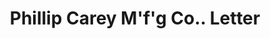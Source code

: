 ---
doi: 10.7916/D8CZ4K87
date_other: '1894'
date_other_textual: '1894'
form: correspondence
genre:
- Letters (correspondence)
name:
- Phillip Carey M'f'g Co.
object_in_context_url: https://biggert.cul.columbia.edu/items/view/ave_biggert_01268
subject_hierarchical_geographic:
- Cincinnati, Ohio, United States
subject_name:
- Phillip Carey M'f'g Co.
title: Phillip Carey M'f'g Co.. Letter
sort_title: Phillip Carey M'f'g Co.. Letter
call_number: ave_biggert_01268
coordinates:
- 39.1,-84.51666666666667
pid: ave_biggert_01268
identifiers: ave_biggert_01268
canvas_id: ldpd:396530
permalink: "/items/ave_biggert_01268/"
layout: iiif-image-page
---